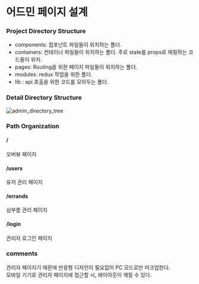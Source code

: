# 어드민 페이지 설계

### Project Directory Structure   
- components: 컴포넌트 파일들이 위치하는 폴더.   
- containers: 컨테이너 파일들이 위치하는 폴더. 주로 state를 props로 매핑하는 코드들이 위치.   
- pages: Routing을 위한 페이지 파일들이 위치하는 폴더.   
- modules: redux 작업을 위한 폴더.    
- lib : api 호출을 위한 코드를 모아두는 폴더.   

### Detail Directory Structure  
![admin_directory_tree](https://user-images.githubusercontent.com/52201658/80302147-400ad880-87e3-11ea-861b-8a01a7a02c6d.png)

### Path Organization   

#### /    
오버뷰 페이지    
#### /users   
유저 관리 페이지    
#### /errands   
심부름 관리 페이지    
#### /login   
관리자 로그인 페이지   

### comments   
관리자 페이지기 때문에 반응형 디자인이 필요없어 PC 모드로만 마크업한다.   
모바일 기기로 관리자 페이지에 접근할 시, 레이아웃이 깨질 수 있다.   


